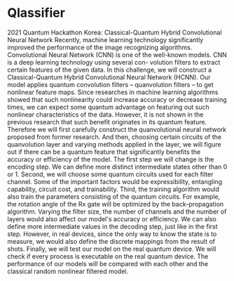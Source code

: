 # Qlassifier
2021 Quantum Hackathon Korea: Classical-Quantum Hybrid Convolutional Neural Network
 Recently, machine learning technology significantly improved the performance of the image recognizing algorithms. Convolutional Neural Network (CNN) is one of the well-known models. CNN is a deep learning technology using several con- volution filters to extract certain features of the given data. In this challenge, we will construct a Classical-Quantum Hybrid Convolutional Neural Network (HCNN).
 Our model applies quantum convolution filters – quanvolution filters – to get nonlinear feature maps. Since researches in machine learning algorithms showed that such nonlinearity could increase accuracy or decrease training times, we can expect some quantum advantage on featuring out such nonlinear characteristics of the data. However, it is not shown in the previous research that such benefit originates in its quantum feature. Therefore we will first carefully construct the quanvolutional neural network proposed from former research. And then, choosing certain circuits of the quanvolution layer and varying methods applied in the layer, we will figure out if there can be a quantum feature that significantly benefits the accuracy or efficiency of the model.
 The first step we will change is the encoding step. We can define more distinct intermediate states other than 0 or 1.
 Second, we will choose some quantum circuits used for each filter channel. Some of the important factors would be expressibility, entangling capability, circuit cost, and trainability.
 Third, the training algorithm would also train the parameters consisting of the quantum circuits. For example, the rotation angle of the Rx gate will be optimized by the back-propagation algorithm.
 Varying the filter size, the number of channels and the number of layers would also affect our model's accuracy or efficiency.
 We can also define more intermediate values in the decoding step, just like in the first step. However, in real devices, since the only way to know the state is to measure, we would also define the discrete mappings from the result of shots.
 Finally, we will test our model on the real quantum device. We will check if every process is executable on the real quantum device.
 The performance of our models will be compared with each other and the classical random nonlinear filtered model.
